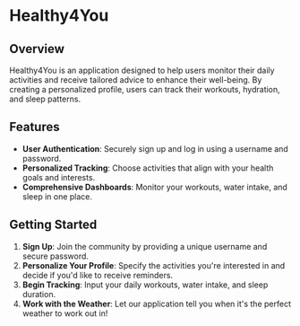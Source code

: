 # Healthy4You

## Overview

Healthy4You is an application designed to help users monitor their daily activities and receive tailored advice to enhance their well-being. By creating a personalized profile, users can track their workouts, hydration, and sleep patterns.

## Features

- **User Authentication**: Securely sign up and log in using a username and password.
- **Personalized Tracking**: Choose activities that align with your health goals and interests.
- **Comprehensive Dashboards**: Monitor your workouts, water intake, and sleep in one place.

## Getting Started

1. **Sign Up**: Join the community by providing a unique username and secure password.
2. **Personalize Your Profile**: Specify the activities you're interested in and decide if you'd like to receive reminders.
3. **Begin Tracking**: Input your daily workouts, water intake, and sleep duration.
4. **Work with the Weather**: Let our application tell you when it's the perfect weather to work out in!




